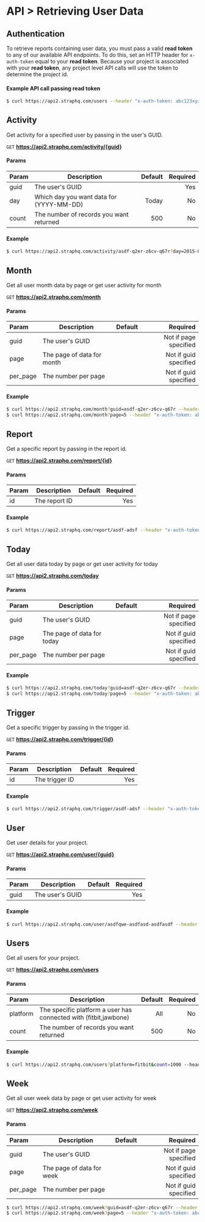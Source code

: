 # API > Retrieving User Data

## Authentication

To retrieve reports containing user data, you must pass a valid **read token** to any of our available API endpoints. To do this, set an HTTP header for ```x-auth-token``` equal to your **read token**. Because your project is associated with your **read token**, any project level API calls will use the token to determine the project id.

#### Example API call passing read token

```sh
$ curl https://api2.straphq.com/users --header "x-auth-token: abc123xyz"
```

## Activity
Get activity for a specified user by passing in the user's GUID.

```GET``` **https://api2.straphq.com/activity/{guid}**

#### Params

| **Param** | **Description** | **Default** | **Required** |
| :--- | --- | ---: | ---: |
| guid | The user's GUID | | Yes |
| day | Which day you want data for (YYYY-MM-DD) | Today | No |
| count | The number of records you want returned | 500 | No |

#### Example

```sh
$ curl https://api2.straphq.com/activity/asdf-q2er-z6cv-q67r?day=2015-0101&count=1000 --header "x-auth-token: abc123xyz"
```

## Month
Get all user month data by page or get user activity for month

```GET``` **https://api2.straphq.com/month**

#### Params

| **Param** | **Description** | **Default** | **Required** |
| :--- | --- | ---: | ---: |
| guid | The user's GUID | | Not if page specified |
| page | The page of data for month | | Not if guid specified |
| per_page | The number per page | | Not if guid specified |

#### Example

```sh
$ curl https://api2.straphq.com/month?guid=asdf-q2er-z6cv-q67r --header "x-auth-token: abc123xyz"
$ curl https://api2.straphq.com/month?page=5 --header "x-auth-token: abc123xyz"
```

## Report
Get a specific report by passing in the report id.

```GET``` **https://api2.straphq.com/report/{id}**

#### Params

| **Param** | **Description** | **Default** | **Required** |
| :--- | --- | ---: | ---: |
| id | The report ID | | Yes |

#### Example

```sh
$ curl https://api2.straphq.com/report/asdf-adsf --header "x-auth-token: abc123xyz"
```

## Today
Get all user data today by page or get user activity for today

```GET``` **https://api2.straphq.com/today**

#### Params

| **Param** | **Description** | **Default** | **Required** |
| :--- | --- | ---: | ---: |
| guid | The user's GUID | | Not if page specified |
| page | The page of data for today | | Not if guid specified |
| per_page | The number per page | | Not if guid specified |

#### Example

```sh
$ curl https://api2.straphq.com/today?guid=asdf-q2er-z6cv-q67r --header "x-auth-token: abc123xyz"
$ curl https://api2.straphq.com/today?page=5 --header "x-auth-token: abc123xyz"
```

## Trigger
Get a specific trigger by passing in the trigger id.

```GET``` **https://api2.straphq.com/trigger/{id}**

#### Params

| **Param** | **Description** | **Default** | **Required** |
| :--- | --- | ---: | ---: |
| id | The trigger ID | | Yes |

#### Example

```sh
$ curl https://api2.straphq.com/trigger/asdf-adsf --header "x-auth-token: abc123xyz"
```

## User
Get user details for your project.

```GET``` **https://api2.straphq.com/user/{guid}**

#### Params

| **Param** | **Description** | **Default** | **Required** |
| :--- | --- | ---: | ---: |
| guid | The user's GUID | | Yes |

#### Example

```sh
$ curl https://api2.straphq.com/user/asdfqwe-asdfasd-asdfasdf --header "x-auth-token: abc123xyz"
```

## Users
Get all users for your project.

```GET``` **https://api2.straphq.com/users**

#### Params

| **Param** | **Description** | **Default** | **Required** |
| :--- | --- | ---: | ---: |
| platform | The specific platform a user has connected with (fitbit,jawbone)| All | No |
| count | The number of records you want returned | 500 | No |

#### Example

```sh
$ curl https://api2.straphq.com/users?platform=fitbit&count=1000 --header "x-auth-token: abc123xyz"
```

## Week
Get all user week data by page or get user activity for week

```GET``` **https://api2.straphq.com/week**

#### Params

| **Param** | **Description** | **Default** | **Required** |
| :--- | --- | ---: | ---: |
| guid | The user's GUID | | Not if page specified |
| page | The page of data for week | | Not if guid specified |
| per_page | The number per page | | Not if guid specified |

```sh
$ curl https://api2.straphq.com/week?guid=asdf-q2er-z6cv-q67r --header "x-auth-token: abc123xyz"
$ curl https://api2.straphq.com/week?page=5 --header "x-auth-token: abc123xyz"
```
